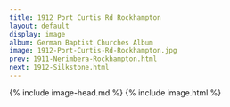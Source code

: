 ```yaml
---
title: 1912 Port Curtis Rd Rockhampton
layout: default
display: image
album: German Baptist Churches Album
image: 1912-Port-Curtis-Rd-Rockhampton.jpg
prev: 1911-Nerimbera-Rockhampton.html
next: 1912-Silkstone.html
---
```

{% include image-head.md %}
{% include image.html %}